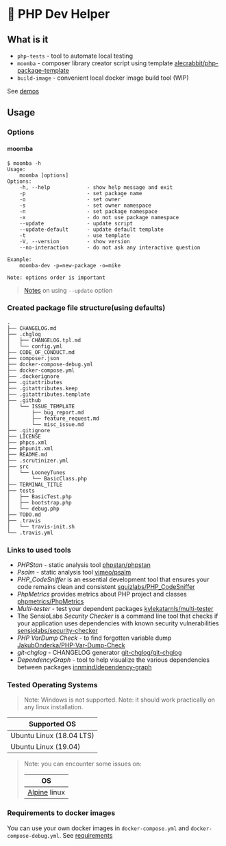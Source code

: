 # 🐇 PHP Dev Helper

## What is it

- `php-tests` - tool to automate local testing
- `moomba`  - composer library creator script using template [alecrabbit/php-package-template](https://github.com/alecrabbit/php-package-template)
- `build-image` - convenient local docker image build tool (WIP)

See [demos](.demo/demos.md)

## Usage

### Options

#### moomba

```text
$ moomba -h
Usage:
    moomba [options]
Options:
    -h, --help            - show help message and exit
    -p                    - set package name
    -o                    - set owner
    -s                    - set owner namespace
    -n                    - set package namespace
    -x                    - do not use package namespace
    --update              - update script
    --update-default      - update default template
    -t                    - use template
    -V, --version         - show version
    --no-interaction      - do not ask any interactive question

Example:
    moomba-dev -p=new-package -o=mike

Note: options order is important
```

> [Notes](.docs/update_option.md) on using `--update` option

### Created package file structure(using defaults)

```text
.
├── CHANGELOG.md
├── .chglog
│   ├── CHANGELOG.tpl.md
│   └── config.yml
├── CODE_OF_CONDUCT.md
├── composer.json
├── docker-compose-debug.yml
├── docker-compose.yml
├── .dockerignore
├── .gitattributes
├── .gitattributes.keep
├── .gitattributes.template
├── .github
│   └── ISSUE_TEMPLATE
│       ├── bug_report.md
│       ├── feature_request.md
│       └── misc_issue.md
├── .gitignore
├── LICENSE
├── phpcs.xml
├── phpunit.xml
├── README.md
├── .scrutinizer.yml
├── src
│   └── LooneyTunes
│       └── BasicClass.php
├── TERMINAL_TITLE
├── tests
│   ├── BasicTest.php
│   ├── bootstrap.php
│   └── debug.php
├── TODO.md
├── .travis
│   └── travis-init.sh
└── .travis.yml
```

### Links to used tools

- *PHPStan* - static analysis tool [phpstan/phpstan](https://github.com/phpstan/phpstan)
- *Psalm* - static analysis tool [vimeo/psalm](https://github.com/vimeo/psalm)
- *PHP_CodeSniffer* is an essential development tool that ensures your code remains clean and consistent [squizlabs/PHP_CodeSniffer](https://github.com/squizlabs/PHP_CodeSniffer)
- *PhpMetrics* provides metrics about PHP project and classes [phpmetrics/PhpMetrics](https://github.com/phpmetrics/PhpMetrics)
- *Multi-tester* - test your dependent packages [kylekatarnls/multi-tester](https://github.com/kylekatarnls/multi-tester)
- The SensioLabs *Security Checker* is a command line tool that checks if your application uses dependencies with known security vulnerabilities [sensiolabs/security-checker](https://github.com/sensiolabs/security-checker)
- *PHP VarDump Check* - to find forgotten variable dump [JakubOnderka/PHP-Var-Dump-Check](https://github.com/JakubOnderka/PHP-Var-Dump-Check)
- *git-chglog* - CHANGELOG generator [git-chglog/git-chglog](https://github.com/git-chglog/git-chglog)
- *DependencyGraph* - tool to help visualize the various dependencies between packages [innmind/dependency-graph](https://github.com/Innmind/DependencyGraph)

### Tested Operating Systems

> Note: Windows is not supported.
> Note: it should work practically on any linux installation.

Supported OS                        |
----------------------------------- |
Ubuntu Linux (18.04 LTS)            |
Ubuntu Linux (19.04)                |

> Note: you can encounter some issues on:
>
> OS                                  |
> ----------------------------------- |
> [Alpine](.docs/alpine-issues.md) linux                        |

### Requirements to docker images

You can use your own docker images in `docker-compose.yml` and `docker-compose-debug.yml`. See [requirements](.docs/docker-images-requirements.md)
